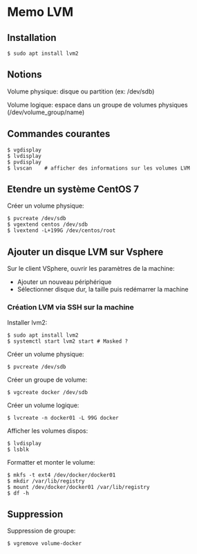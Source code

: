 # Memo LVM 

## Installation

	$ sudo apt install lvm2

## Notions

Volume physique: disque ou partition (ex: /dev/sdb)

Volume logique: espace dans un groupe de volumes physiques (/dev/volume_group/name)


## Commandes courantes

	$ vgdisplay
	$ lvdisplay
	$ pvdisplay
	$ lvscan	# afficher des informations sur les volumes LVM


## Etendre un système CentOS 7

Créer un volume physique:

	$ pvcreate /dev/sdb
	$ vgextend centos /dev/sdb
	$ lvextend -L+199G /dev/centos/root


## Ajouter un disque LVM sur Vsphere

Sur le client VSphere, ouvrir les paramètres de la machine:

- Ajouter un nouveau périphérique
- Sélectionner disque dur, la taille puis redémarrer la machine


### Création LVM via SSH sur la machine

Installer lvm2:

	$ sudo apt install lvm2
	$ systemctl start lvm2 start # Masked ?

Créer un volume physique:

	$ pvcreate /dev/sdb

Créer un groupe de volume:

	$ vgcreate docker /dev/sdb

Créer un volume logique:

	$ lvcreate -n docker01 -L 99G docker

Afficher les volumes dispos:

	$ lvdisplay
	$ lsblk

Formatter et monter le volume:

	$ mkfs -t ext4 /dev/docker/docker01
	$ mkdir /var/lib/registry
	$ mount /dev/docker/docker01 /var/lib/registry
	$ df -h


## Suppression

Suppression de groupe:

	$ vgremove volume-docker
